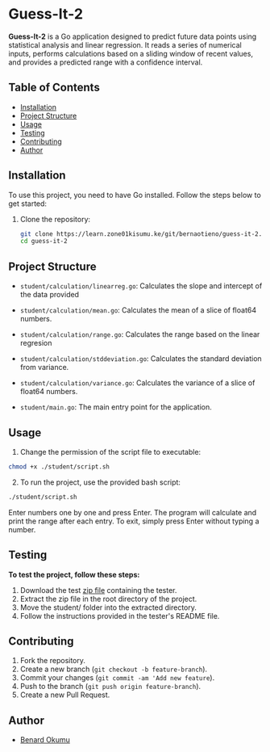# Guess-It-2

**Guess-It-2** is a Go application designed to predict future data points using statistical analysis and linear regression. It reads a series of numerical inputs, performs calculations based on a sliding window of recent values, and provides a predicted range with a confidence interval.

## Table of Contents

- [Installation](#installation)
- [Project Structure](#project-structure)
- [Usage](#usage)
- [Testing](#testing)
- [Contributing](#contributing)
- [Author](#author)

## Installation

To use this project, you need to have Go installed. Follow the steps below to get started:

1. Clone the repository:
   ```sh
   git clone https://learn.zone01kisumu.ke/git/bernaotieno/guess-it-2.git
   cd guess-it-2
   ```


## Project Structure
 * `student/calculation/linearreg.go`: Calculates the slope and intercept of the data provided
 * `student/calculation/mean.go`: Calculates the mean of a slice of float64 numbers.
 * `student/calculation/range.go`: Calculates the range based on the linear regresion
 * `student/calculation/stddeviation.go`: Calculates the standard deviation from variance.
 * `student/calculation/variance.go`: Calculates the variance of a slice of float64 numbers.

 * `student/main.go`: The main entry point for the application.

## Usage

1. Change the permission of the script file to executable:

```sh
chmod +x ./student/script.sh
```
2. To run the project, use the provided bash script:

```sh
./student/script.sh
```
Enter numbers one by one and press Enter. The program will calculate and print the range after each entry. To exit, simply press Enter without typing a number.

## Testing
**To test the project, follow these steps:**

 1. Download the test [zip file](https://assets.01-edu.org/guess-it/guess-it-dockerized.zip) containing the tester.
 2. Extract the zip file in the root directory of the project.
 3. Move the student/ folder into the extracted directory.
 4. Follow the instructions provided in the tester's README file.

## Contributing
1. Fork the repository.
2. Create a new branch (`git checkout -b feature-branch`).
3. Commit your changes (`git commit -am 'Add new feature`).
4. Push to the branch (`git push origin feature-branch`).
5. Create a new Pull Request.

## Author
 * [Benard Okumu](https://learn.zone01kisumu.ke/git/bernaotieno)
